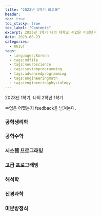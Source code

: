 ```yaml
---
title: "2023년 1학기 회고록"
header:
toc: true
toc_sticky: true
toc_label: "Contents"
excerpt: 2023년 1학기 나의 대학교 수업은 어땠던가
date: 2023-06-23
categories:
  - UNIST
tags:
  - languages:Korean
  - tags:mdfile
  - tags:neuroscience
  - tags:systemprogramming
  - tags:advancedprogramming
  - tags:engineeringmath
  - tags:engineeringphysiology
---
```


2023년 1학기, 나의 2학년 1학기

수업은 어땠는지 feedback을 남겨본다.

### 공학생리학
### 공학수학
### 시스템 프로그래밍
### 고급 프로그래밍
### 해석학
### 신경과학
### 미분방정식